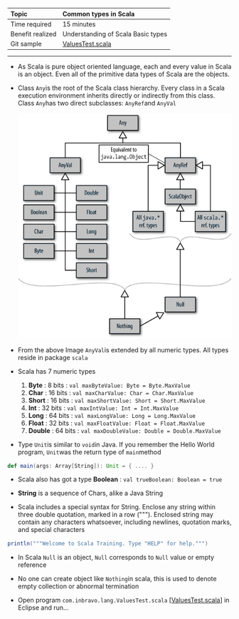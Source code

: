 | Topic | Common types in Scala |
| :--- | :--- |
| Time required | 15 minutes |
| Benefit realized | Understanding of Scala Basic types |
| Git sample | [ValuesTest.scala](https://github.com/inbravo/scala-src/blob/master/src/main/scala/com/inbravo/lang/ValuesTest.scala) |

---

* As Scala is pure object oriented language, each and every value in Scala is an object. Even all of the primitive data types of Scala are the objects.

* Class `Any`is the root of the Scala class hierarchy. Every class in a Scala execution environment inherits directly or indirectly from this class. Class `Any`has two direct subclasses: `AnyRef`and `AnyVal`

  ![](/assets/types.png)

* From the above Image `AnyVal`is extended by all numeric types. All types reside in package `scala`

* Scala has 7 numeric types  
  1. **Byte**       : 8 bits  :   `val maxByteValue: Byte = Byte.MaxValue`  
  2. **Char**       : 16 bits :   `val maxCharValue: Char = Char.MaxValue`  
  3. **Short**      : 16 bits :   `val maxShortValue: Short = Short.MaxValue`  
  4. **Int**        : 32 bits :   `val maxIntValue: Int = Int.MaxValue`  
  5. **Long**       : 64 bits :   `val maxLongValue: Long = Long.MaxValue`  
  6. **Float**      : 32 bits :   `val maxFloatValue: Float = Float.MaxValue`  
  7. **Double**     : 64 bits :   `val maxDoubleValue: Double = Double.MaxValue`

* Type `Unit`is similar to `void`in Java. If you remember the Hello World program, `Unit`was the return type of `main`method

```scala
def main(args: Array[String]): Unit = { .... }
```

* Scala also has got a type **Boolean** :    `val trueBoolean: Boolean = true`

* **String** is a sequence of Chars, alike a Java String

* Scala includes a special syntax for String. Enclose any string within three double quotation, marked in a row \("""\). Enclosed string may contain any characters whatsoever, including newlines, quotation marks, and special characters

```scala
println("""Welcome to Scala Training. Type "HELP" for help.""")
```

* In Scala `Null` is an object, `Null` corresponds to `Null` value or empty reference

* No one can create object like `Nothing`in scala, this is used to denote empty collection or abnormal termination

* Open program `com.inbravo.lang.ValuesTest.scala` \[[ValuesTest.scala](https://github.com/inbravo/scala-src/blob/master/src/main/scala/com/inbravo/lang/ValuesTest.scala)\] in Eclipse and run...



